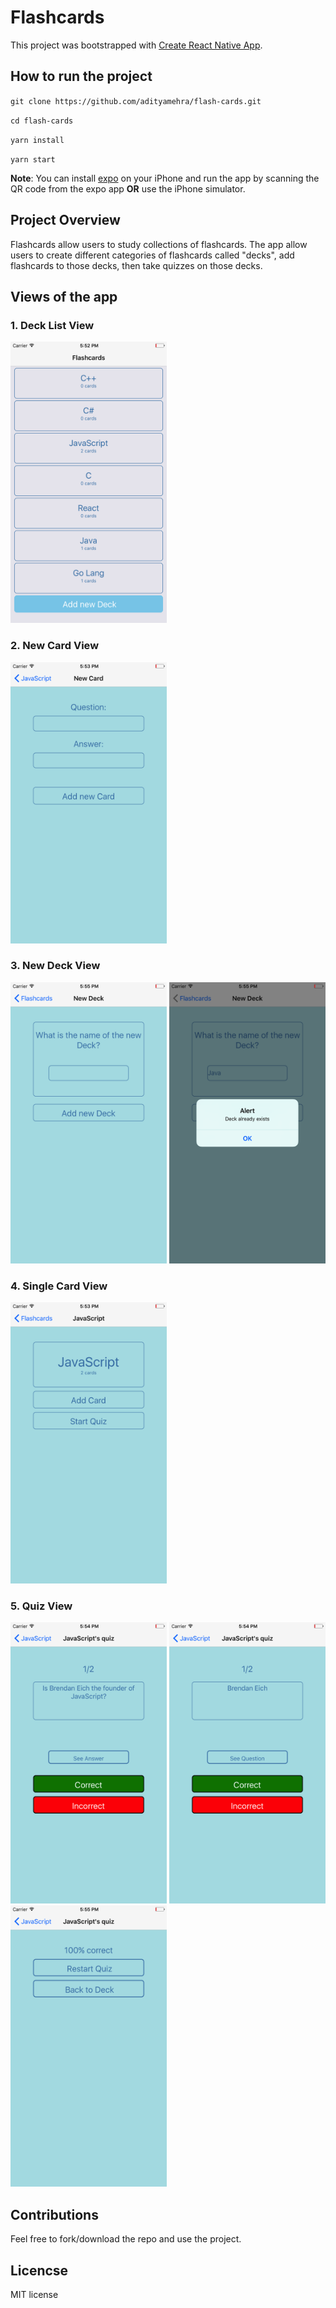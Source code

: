 # Flashcards

This project was bootstrapped with [Create React Native App](https://github.com/react-community/create-react-native-app).

## How to run the project

`git clone https://github.com/adityamehra/flash-cards.git`

`cd flash-cards`

`yarn install`

`yarn start`

__Note__: You can install [expo](https://expo.io/) on your iPhone and run the app by scanning the QR code from the expo app __OR__ use the iPhone simulator.

## Project Overview

Flashcards allow users to study collections of flashcards. The app allow users to create different categories of flashcards called "decks", add flashcards to those decks, then take quizzes on those decks.

## Views of the app

### 1. Deck List View

<img src="./screenshots/DeckListView.png" width="250" height="450">

### 2. New Card View 

<img src="./screenshots/NewCardView.png" width="250" height="450">

### 3. New Deck View

<img src="./screenshots/NewDeckView-1.png" width="250" height="450">

<img src="./screenshots/NewDeckView-2.png" width="250" height="450">

### 4. Single Card View

<img src="./screenshots/SingleCardView.png" width="250" height="450">

### 5. Quiz View

<img src="./screenshots/QuizView-1.png" width="250" height="450">

<img src="./screenshots/QuizView-2.png" width="250" height="450">

<img src="./screenshots/QuizView-3.png" width="250" height="450">

## Contributions 

Feel free to fork/download the repo and use the project.

## Licencse

MIT license









